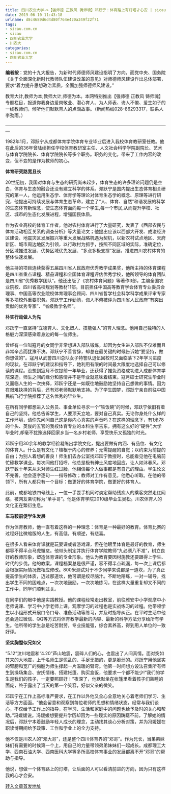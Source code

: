 ```yaml
---
title: 四川农业大学->【强师德 正教风 铸师魂】邓跃宁：体育路上有灯塔才心安 | sicau.com.cn
date: 2019-06-10 11:43:18
urlname: d8c4689d6d4d80f764e420a349f22f71
tags: 
- sicau.com.cn
- sicau
- 四川农业大学
- 川农大
categories:
- sicau.com.cn
- 四川农业大学
---
```



**编者按**：党的十九大报告，为新时代师德师风建设指明了方向，而党中央、国务院《关于全面深化新时代教师队伍建设改革的意见》对师德师风建设作出总体部署，要求“着力提升思想政治素质，全面加强师德师风建设。”

教育大计,教师为本;教师大计,师德为本。本网特别推出【强师德 正教风 铸师魂】专题栏目，报道你我身边爱岗敬业、潜心育人、为人师表、诲人不倦、爱生如子的一线教师们，倾听他们默默育人的点滴故事。（新闻热线028-86293317，联系人李劲雨。）

—————————————————————————————————————

1982年1月，邓跃宁从成都体育学院体育专业毕业后进入我校体育教研室任教。他在此后的36年曾陆续担任学校体育教研室主任、人文社会科学学院副院长、艺术与体育学院院长、体育学院院长等多个职务。职务的变化，带来了工作内容的改变，但不变的是作为教师的初心。

**体育研究路宽且长**

20世纪初，我国对体育与生态的研究尚未起步，体育生态的许多理论问题仍是空白，体育与生态的融合还没有建立科学的体系。邓跃宁是国内提出生态体育相关研究的第一人，他运用生态学、体育学等理论对体育生态学的概念、原理等进行研究，他提出可持续发展与体育生态革命，建立了“人、体育、自然”和谐发展的科学的生态体育新理念，使生态体育面向每一个学生,每一个市民,从而提升学校、社区、城市的生态化发展进程，增强国民体质。

作为农业高校的体育工作者，他对农村体育进行了大量研究，发表了《西部农民与体育活动相互关系的调查分析》等大量论文；他提出应该以西部大开发、成渝经济区建设、地震灾区发展振兴等重大发展战略机遇为契机，以新农村试点地区、天府新区、城市周边地区为引领，以行政村为抓手，按照不同区域的实际，准确定位，分区域推进发展、优势区域优先发展、“多点多极支撑”发展，推进四川农村体育的整体快速发展。

他主持的项目连续获得五届四川省人民政府优秀教学成果奖，他所主持的体育课程是四川省重点课程、精品课程和全国体育课程评估优秀学校，他所领导的体育团队是四川省“优秀教学团队”。他还出版了《农村体育问题》等著作3部，主编全国农业院校、四川省高校规划等教材11部。目前担任中国高等教育学会体育专业委员会理事、中国高等农业院校体育理事会顾问、四川省哲学社会科学科学成果评审专家等多项校外重要职务。邓跃宁工作勤勉，诲人不倦被评为四川省人民政府“有突出贡献的优秀专家”、“省级教学名师”。

**朴实行动做人为先**

邓跃宁一直坚持“立德育人、文化塑人、技能强人”的育人理念。他用自己独特的人格魅力深深感染着身边的每一位师生。

曾经有一位叫寇月的女同学非常想进入部队锻炼，却因为女生进入部队不仅难而且非常辛苦而犹豫不决。邓跃宁不善言辞，却总在最关键的时候告诉她“要坚持，做你想做的”。寇月从武警四川总队女子特警队退伍回校时又面临落下2年学习进度的现状。在邓跃宁的建议和指导下，她利用有限的时间最大限度地选择自己可以修读的课程。没想到寇月不仅提前一年毕业，还获得了推免资格成功进入成都体育学院深造。师生之间的缘分和感情并不是毕业就意味着结束。寇月硕士研究生毕业时又面临人生的一次抉择，邓跃宁还是一如既往地鼓励她坚持自己想做的事情。因为在艰难抉择的背后，还有邓老师默默地支持。为了学生圆梦，邓跃宁亲自前往中国民航飞行学院推荐了这名优秀的毕业生。

在所有同学都想进入公务员、事业单位寻求一个“铁饭碗”的时候，邓跃宁依旧有着自己的坚持。他总告诉学生，人要顶天立地，要对自己真实。无论你身处什么样的工作环境，请你先问问自己这是你内心真实的声音吗？在这样的理念下，有1米78的个头、英俊的五官的我校体育专业的本科生李吉东，拥有这么好的“硬件”,大学毕业时,却毫不犹豫选择回家乡当一名乡村老师，享受快乐又孤独的时光。

邓跃宁用30余年的教学经验凝练出学院文化，提出要做有内涵、有品位、有文化的体育人。什么是有文化？植根于内心的修养；无需提醒的自觉；以约束为前提的自由；为别人着想的善良！师生们去办公室找邓跃宁教授时，总能看见他在电脑前忙碌教学课业。每次同他打招呼，他总是极有绅士风度地回应，让人如沐春风。邓跃宁数十年来从未对师生红过脸，他相信每个人做事都是有自己的理由。学生论文不完善，他会逐字逐句一一指导修改；教师对工作有意见，他悉心听取。在他的带领下，所有人都只有一个目标：做更好的体育学院，做更好的体育人。

此前，成都地铁四号线上，一位一手耍手机同时淡定帮助残疾人的乘客突然走红网络，被网友亲切称为“单手哥”。他是体育学院2010级毕业生吴松。川农体育人的文化正在繁衍生息。

**车马鞍前促学生发展**

作为体育教师，他一直有着这样的一种理念：体育是一种最好的教育。体育比赛的过程好比微缩版的人生，有高低，有顺逆，有悲喜。

在很多人看来体育课就是玩耍课或者游戏课，但在他眼里体育是最好的教育，师生都容不得半点马虎懈怠。他带头制定并执行体育学院教师“九必须八不准”，树立良好的教师形象，塑造体育课的专业形象。他认为教育要因材施教还要跟得上学生、时代的步伐。他的教案，课程档案总是很严谨，容不得半点疏漏，每一次上课后都会根据实际情况做相应修改。800米测试对于不少同学来说都是一道坎，为了真正提高学生的体质，迈过那道坎，他可谓是绞尽脑汁。不断地陪练，一对一辅导，找出学生不同的困难点，一次次地鼓励，一次次地练习，在这样大量重复却又不同的工作中，同学们顺利过关。

在同学们的眼中他是实践教授。他的课程经常走出教室，前往雅安中小学观摩中小老师说课、学习中小学老师上课。观摩学习的过程也是实战练习的过程。他带领学生以小组形式开展口令口号、准备活动等练习，并及时指导纠正。在平时生活中他还会通过微信、QQ等方式将体育教学最新的内容、最新的科学方法分享给所有学生。他所带的学生总是吃苦耐劳，专业技能强，综合素养高，得到用人单位的一致好评。

**坚实胸膛似兄如父**

“5.12”汶川地震和“4.20”芦山地震，震碎人们的心，也震出了人间真情。面对突如其来的大地震，上千名师生是慌乱的、手足无措的，更是脆弱的。邓跃宁用他坚实的臂膀和宽广的胸膛为师生撑起一片温暖的臂弯。他第一时间想方设法召集所有师生到操场集合、安抚情绪、搭建帐篷、购买盒饭，他要求一个都不能少!“我们的学生是我们的孩子，一定要照顾好！”夜深了，他默默坐在帐篷里看着孩子们熟睡的面庞，终于露出了当天的第一个笑容，好似父亲的微笑。

邓跃宁在工作上高标准严要求，在工作以外他又全心全意地关心着老师们学习、生活等方方面面。“他会留意和观察到每位老师的思想和情绪状态，经常与我们谈心，不仅给予工作上的指导，在学习、生活和家庭中的问题也给予及时的关心和帮助。”冯媛媛说。冯媛媛想要提升学历却因为一些现实的原因踌躇不前，了解她的情况后，邓跃宁本着鼓励年轻人成长的理念，主动找其谈心分析对策，并为冯媛媛在职读博期间给予政策、工作和学业上的全力支持。

他不仅是川农人的“邓大哥”，还是整个四川体育界的“邓哥”。作为兄长，当弟弟妹妹们有需要的时候第一个上，用自己的力量带领弟弟妹妹们一起成长。成都理工大学、西南石油大学、西南医科大学等多所高校体育事业的发展都离不开“邓哥”的帮助与指导。

他说，想做一个体育路上的灯塔，让后面的人可以看清前进的方向，因为只有这样我的心才会安。





[转入文章首发地址](https://news.sicau.edu.cn/info/1078/51993.htm)
